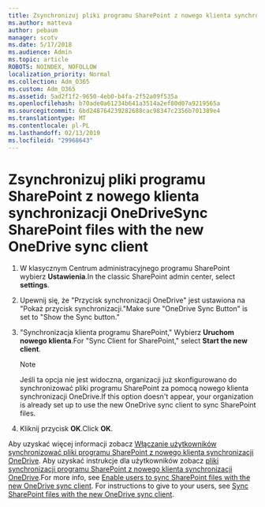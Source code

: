 ```yaml
---
title: Zsynchronizuj pliki programu SharePoint z nowego klienta synchronizacji OneDrive
ms.author: matteva
author: pebaum
manager: scotv
ms.date: 5/17/2018
ms.audience: Admin
ms.topic: article
ROBOTS: NOINDEX, NOFOLLOW
localization_priority: Normal
ms.collection: Adm_O365
ms.custom: Adm_O365
ms.assetid: 5ad2f1f2-9650-4eb0-b4fa-2f52a09f535a
ms.openlocfilehash: b70ade0a61234b641a3514a2ef80d07a9219565a
ms.sourcegitcommit: 6bd248764239282688cac98347c2356b701389e4
ms.translationtype: MT
ms.contentlocale: pl-PL
ms.lasthandoff: 02/13/2019
ms.locfileid: "29968643"
---
```

# <a name="sync-sharepoint-files-with-the-new-onedrive-sync-client"></a><span data-ttu-id="e83e6-102">Zsynchronizuj pliki programu SharePoint z nowego klienta synchronizacji OneDrive</span><span class="sxs-lookup"><span data-stu-id="e83e6-102">Sync SharePoint files with the new OneDrive sync client</span></span>

1. <span data-ttu-id="e83e6-103">W klasycznym Centrum administracyjnego programu SharePoint wybierz **Ustawienia**.</span><span class="sxs-lookup"><span data-stu-id="e83e6-103">In the classic SharePoint admin center, select **settings**.</span></span>
    
2. <span data-ttu-id="e83e6-104">Upewnij się, że "Przycisk synchronizacji OneDrive" jest ustawiona na "Pokaż przycisk synchronizacji."</span><span class="sxs-lookup"><span data-stu-id="e83e6-104">Make sure "OneDrive Sync Button" is set to "Show the Sync button."</span></span>
    
3. <span data-ttu-id="e83e6-105">"Synchronizacja klienta programu SharePoint," Wybierz **Uruchom nowego klienta**.</span><span class="sxs-lookup"><span data-stu-id="e83e6-105">For "Sync Client for SharePoint," select **Start the new client**.</span></span>
    
    > [!NOTE]
    > <span data-ttu-id="e83e6-106">Jeśli ta opcja nie jest widoczna, organizacji już skonfigurowano do synchronizować pliki programu SharePoint za pomocą nowego klienta synchronizacji OneDrive.</span><span class="sxs-lookup"><span data-stu-id="e83e6-106">If this option doesn't appear, your organization is already set up to use the new OneDrive sync client to sync SharePoint files.</span></span> 
  
4. <span data-ttu-id="e83e6-107">Kliknij przycisk **OK**.</span><span class="sxs-lookup"><span data-stu-id="e83e6-107">Click **OK**.</span></span>
    
<span data-ttu-id="e83e6-p101">Aby uzyskać więcej informacji zobacz [Włączanie użytkowników synchronizować pliki programu SharePoint z nowego klienta synchronizacji OneDrive](https://go.microsoft.com/fwlink/?linkid=866433). Aby uzyskać instrukcje dla użytkowników zobacz [pliki synchronizacji programu SharePoint z nowego klienta synchronizacji OneDrive](https://go.microsoft.com/fwlink/?linkid=866427).</span><span class="sxs-lookup"><span data-stu-id="e83e6-p101">For more info, see [Enable users to sync SharePoint files with the new OneDrive sync client](https://go.microsoft.com/fwlink/?linkid=866433). For instructions to give to your users, see [Sync SharePoint files with the new OneDrive sync client](https://go.microsoft.com/fwlink/?linkid=866427).</span></span>
  

